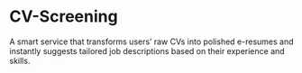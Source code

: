 # CV-Screening
A smart service that transforms users’ raw CVs into polished e-resumes and instantly suggests tailored job descriptions based on their experience and skills.
